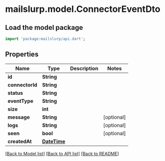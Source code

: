 # mailslurp.model.ConnectorEventDto

## Load the model package
```dart
import 'package:mailslurp/api.dart';
```

## Properties
Name | Type | Description | Notes
------------ | ------------- | ------------- | -------------
**id** | **String** |  | 
**connectorId** | **String** |  | 
**status** | **String** |  | 
**eventType** | **String** |  | 
**size** | **int** |  | 
**message** | **String** |  | [optional] 
**logs** | **String** |  | [optional] 
**seen** | **bool** |  | [optional] 
**createdAt** | [**DateTime**](DateTime) |  | 

[[Back to Model list]](../README#documentation-for-models) [[Back to API list]](../README#documentation-for-api-endpoints) [[Back to README]](../README)


